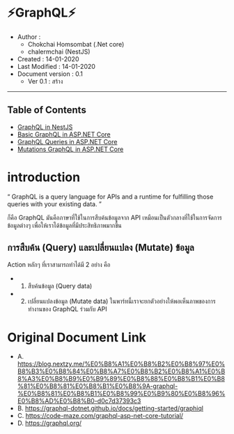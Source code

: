 # ⚡️GraphQL⚡️

* Author : 
    -  Chokchai Homsombat (.Net core)
    -  chalermchai (NestJS)
* Created : 14-01-2020
* Last Modified : 14-01-2020
* Document version : 0.1
  *   Ver 0.1 : สร้าง
---

## Table of Contents
 - [GraphQL in NestJS](Link)
 - [Basic GraphQL in ASP.NET Core](Link)
 - [GraphQL Queries in ASP.NET Core](Link)
 - [Mutations GraphQL in ASP.NET Core ](Link)


# introduction

“ GraphQL is a query language for APIs and a runtime for fulfilling those queries with your existing data. ”

ก็คือ GraphQL มันคือภาษาที่ใช้ในการสืบค้นข้อมูลจาก API เหมือนเป็นตัวกลางที่ใช้ในการจัดการข้อมูลต่างๆ เพื่อให้เราได้ข้อมูลที่มีประสิทธิภาพมากขึ้น 

## การสืบค้น (Query) และเปลี่ยนแปลง (Mutate) ข้อมูล
Action หลักๆ ที่เราสามารถทำได้มี 2 อย่าง คือ
* 1) สืบค้นข้อมูล (Query data)
* 2) เปลี่ยนแปลงข้อมูล (Mutate data)
ในพาร์ทนี้เราจะยกตัวอย่างให้พอเห็นภาพของการทำงานของ GraphQL ร่วมกับ API
 
# Original Document Link

* A. https://blog.nextzy.me/%E0%B8%A1%E0%B8%B2%E0%B8%97%E0%B8%B3%E0%B8%84%E0%B8%A7%E0%B8%B2%E0%B8%A1%E0%B8%A3%E0%B8%B9%E0%B9%89%E0%B8%88%E0%B8%B1%E0%B8%81%E0%B8%81%E0%B8%B1%E0%B8%9A-graphql-%E0%B8%81%E0%B8%B1%E0%B8%99%E0%B9%80%E0%B8%96%E0%B8%AD%E0%B8%B0-d0c7d37393c3
* B. https://graphql-dotnet.github.io/docs/getting-started/graphiql
* C. https://code-maze.com/graphql-asp-net-core-tutorial/
* D. https://graphql.org/
